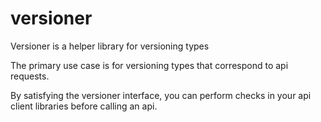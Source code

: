 # versioner

Versioner is a helper library for versioning types

The primary use case is for versioning types that correspond to api requests.

By satisfying the versioner interface, you can perform checks in your api client libraries before calling an api.
